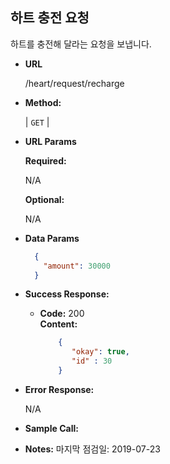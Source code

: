 **하트 충전 요청**
----
  
  하트를 충전해 달라는 요청을 보냅니다.

* **URL**

  /heart/request/recharge

* **Method:**
  
  | `GET` |
  
*  **URL Params**

   **Required:**
 
   N/A
   
   **Optional:**
 
   N/A

* **Data Params**

    ```json
      {
        "amount": 30000
      }
    ```

* **Success Response:**
  
  * **Code:** 200 <br />
    **Content:**
    ```json
        {
           "okay": true,
           "id" : 30
        }
    ```
 
* **Error Response:**

  N/A
  
* **Sample Call:**


* **Notes:**
    마지막 점검일: 2019-07-23

